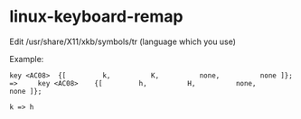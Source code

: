 # linux-keyboard-remap

Edit /usr/share/X11/xkb/symbols/tr (language which you use)

Example: 

```
key <AC08>	{[         k,          K,          none,          none ]}; =>     key <AC08>	{[         h,          H,          none,          none ]};

k => h

```
